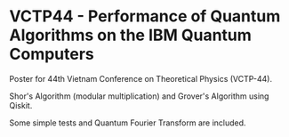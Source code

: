 # VCTP44 - Performance of Quantum Algorithms on the IBM Quantum Computers

Poster for 44th Vietnam Conference on Theoretical Physics (VCTP-44).

Shor's Algorithm (modular multiplication) and Grover's Algorithm using Qiskit.

Some simple tests and Quantum Fourier Transform are included.
